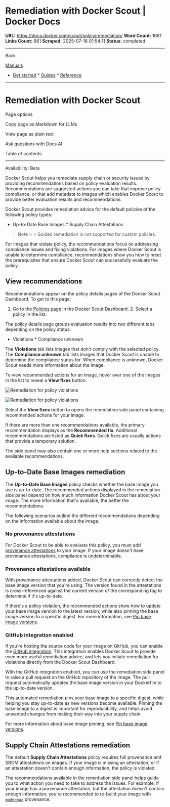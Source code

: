 # Remediation with Docker Scout | Docker Docs

**URL:** https://docs.docker.com/scout/policy/remediation/
**Word Count:** 1681
**Links Count:** 661
**Scraped:** 2025-07-16 01:54:11
**Status:** completed

---

Back

[Manuals](https://docs.docker.com/manuals/)

  * [Get started](https://docs.docker.com/get-started/)   * [Guides](https://docs.docker.com/guides/)   * [Reference](https://docs.docker.com/reference/)

* * *

# Remediation with Docker Scout

Page options

Copy page as Markdown for LLMs

View page as plain text

Ask questions with Docs AI

Table of contents

* * *

Availability: Beta 

Docker Scout helps you remediate supply chain or security issues by providing recommendations based on policy evaluation results. Recommendations are suggested actions you can take that improve policy compliance, or that add metadata to images which enables Docker Scout to provide better evaluation results and recommendations.

Docker Scout provides remediation advice for the default policies of the following policy types:

  * Up-to-Date Base Images   * Supply Chain Attestations

> Note >  > Guided remediation is not supported for custom policies.

For images that violate policy, the recommendations focus on addressing compliance issues and fixing violations. For images where Docker Scout is unable to determine compliance, recommendations show you how to meet the prerequisites that ensure Docker Scout can successfully evaluate the policy.

## View recommendations

Recommendations appear on the policy details pages of the Docker Scout Dashboard. To get to this page:

  1. Go to the [Policies page](https://scout.docker.com/reports/policy) in the Docker Scout Dashboard.   2. Select a policy in the list.

The policy details page groups evaluation results into two different tabs depending on the policy status:

  * Violations   * Compliance unknown

The **Violations** tab lists images that don't comply with the selected policy. The **Compliance unknown** tab lists images that Docker Scout is unable to determine the compliance status for. When compliance is unknown, Docker Scout needs more information about the image.

To view recommended actions for an image, hover over one of the images in the list to reveal a **View fixes** button.

![Remediation for policy violations](https://docs.docker.com/scout/images/remediation.png)

![Remediation for policy violations](https://docs.docker.com/scout/images/remediation.png)

Select the **View fixes** button to opens the remediation side panel containing recommended actions for your image.

If there are more than one recommendations available, the primary recommendation displays as the **Recommended fix**. Additional recommendations are listed as **Quick fixes**. Quick fixes are usually actions that provide a temporary solution.

The side panel may also contain one or more help sections related to the available recommendations.

## Up-to-Date Base Images remediation

The **Up-to-Date Base Images** policy checks whether the base image you use is up-to-date. The recommended actions displayed in the remediation side panel depend on how much information Docker Scout has about your image. The more information that's available, the better the recommendations.

The following scenarios outline the different recommendations depending on the information available about the image.

### No provenance attestations

For Docker Scout to be able to evaluate this policy, you must add [provenance attestations](https://docs.docker.com/build/metadata/attestations/slsa-provenance/) to your image. If your image doesn't have provenance attestations, compliance is undeterminable.

### Provenance attestations available

With provenance attestations added, Docker Scout can correctly detect the base image version that you're using. The version found in the attestations is cross-referenced against the current version of the corresponding tag to determine if it's up-to-date.

If there's a policy violation, the recommended actions show how to update your base image version to the latest version, while also pinning the base image version to a specific digest. For more information, see [Pin base image versions](https://docs.docker.com/build/building/best-practices/#pin-base-image-versions).

### GitHub integration enabled

If you're hosting the source code for your image on GitHub, you can enable the [GitHub integration](https://docs.docker.com/scout/integrations/source-code-management/github/). This integration enables Docker Scout to provide even more useful remediation advice, and lets you initiate remediation for violations directly from the Docker Scout Dashboard.

With the GitHub integration enabled, you can use the remediation side panel to raise a pull request on the GitHub repository of the image. The pull request automatically updates the base image version in your Dockerfile to the up-to-date version.

This automated remediation pins your base image to a specific digest, while helping you stay up-to-date as new versions become available. Pinning the base image to a digest is important for reproducibility, and helps avoid unwanted changes from making their way into your supply chain.

For more information about base image pinning, see [Pin base image versions](https://docs.docker.com/build/building/best-practices/#pin-base-image-versions).

## Supply Chain Attestations remediation

The default **Supply Chain Attestations** policy requires full provenance and SBOM attestations on images. If your image is missing an attestation, or if an attestation doesn't contain enough information, the policy is violated.

The recommendations available in the remediation side panel helps guide you to what action you need to take to address the issues. For example, if your image has a provenance attestation, but the attestation doesn't contain enough information, you're recommended to re-build your image with [`mode=max`](https://docs.docker.com/build/metadata/attestations/slsa-provenance/#max) provenance.